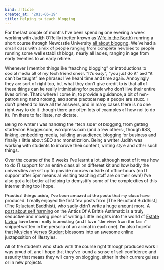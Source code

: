 ```yaml
---
kind: article
created_at: "2011-06-19"
title: Helping to teach blogging
---
```

For the last couple of months I’ve been spending one evening a week working with Judith O’Reilly (better known as [Wife in the North](http://www.wifeinthenorth.com/)) running a short course through Newcastle University [all about blogging](http://www.ncl.ac.uk/ncla/events/item/blog-it). We’ve had a small class with a mix of people ranging from complete newbies to people running some well establish blogs, nearly all ladies, ranging in age from early twenties to an early retiree.

Whenever I mention things like “teaching blogging” or introductions to social media all of my tech friend sneer. “It’s easy”, “you just do it” and “it can’t be taught” are phrases I’ve heard time and time again.  Annoyingly they are sort of right too, but what they don’t give credit to is that all of these things can be really intimidating for people who don’t live their entire lives online.  That’s where I come in, to provide a guidance, a bit of non-patronising hand holding, and some practical help if people are stuck.  I don’t pretend to have all the answers, and in many cases there is no one right way to do it (though there are often lots of examples of how not to do it).  I’m there to facilitate, not dictate.

Being no writer I was handling the “tech side” of blogging, from getting started on Blogger.com, wordpress.com (and a few others), though RSS, linking, embedding media, building an audience, blogging for business and finally a little about SEO and monetization. Being a writer Judith was working with students to improve their content, writing style and other such things.

Over the course of the 6 weeks I’ve learnt a lot, although most of it was how to do IT support for an entire class all on different kit and how badly the universities are set up to provide courses outside of office hours (no IT support after 5pm means all visiting teaching staff are on their own!) I’ve also got a lot better at helping to demystify some of the complexities of this internet thing too I hope.

Practical things aside, I’ve been amazed at the posts that my class have produced. I really enjoyed the first few posts from [The Reluctant Buddhist](The Reluctant Buddhist), who sadly didn’t write a huge amount more. [A post about self harming](http://theanticsofabrittleasthmatic.blogspot.com/2011/05/black-blood.html) on the Antics Of A Brittle Asthmatic is a truly seductive and moving piece of writing. Little insights into the world of [Estate Living](http://www.estateliving.co.uk/blog/) have been really interesting (and I love “the view from the farm” snippet written in the persona of an animal in each one). I’m also hopeful that [Musician Verses Student](http://musicianversusstudent.blogspot.com/) blossoms into an awesome online juxtaposition of lifestyles.

All of the students who stuck with the course right through produced work I was proud of, and I hope that they’ve found a sense of self confidence and assurity that means they will carry on blogging, either in their current guises or in new projects.